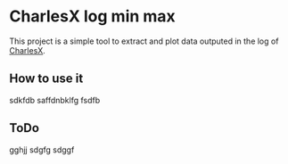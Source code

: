 # CharlesX log min max

This project is a simple tool to extract and plot data outputed in the log of [CharlesX](https://github.com/IhmeGroup/CharlesX).

## How to use it

sdkfdb
saffdnbklfg
fsdfb

## ToDo

gghjj
sdgfg
sdggf
